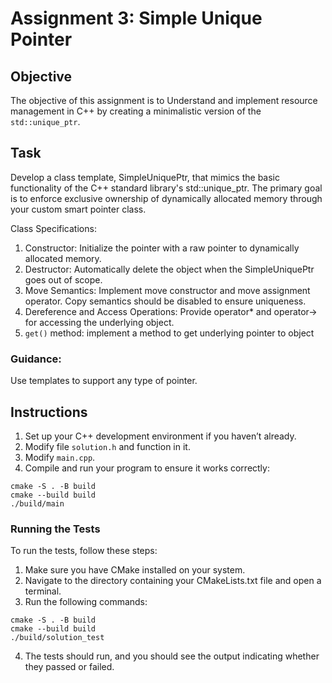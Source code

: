 # Assignment 3: Simple Unique Pointer

## Objective
The objective of this assignment is to Understand and implement resource management in C++ by creating a minimalistic version of the `std::unique_ptr`.

## Task
Develop a class template, SimpleUniquePtr, that mimics the basic functionality of the C++ standard library's std::unique_ptr. The primary goal is to enforce exclusive ownership of dynamically allocated memory through your custom smart pointer class.

Class Specifications:
1. Constructor: Initialize the pointer with a raw pointer to dynamically allocated memory.
2. Destructor: Automatically delete the object when the SimpleUniquePtr goes out of scope.
3. Move Semantics: Implement move constructor and move assignment operator. Copy semantics should be disabled to ensure uniqueness.
4. Dereference and Access Operations: Provide operator* and operator-> for accessing the underlying object.
5. `get()` method: implement a method to get underlying pointer to object

### Guidance:

Use templates to support any type of pointer.


## Instructions
1. Set up your C++ development environment if you haven’t already.
2. Modify file `solution.h` and function in it.
3. Modify `main.cpp`.
4. Compile and run your program to ensure it works correctly:
```shell
cmake -S . -B build
cmake --build build
./build/main
```

### Running the Tests
To run the tests, follow these steps:

1. Make sure you have CMake installed on your system.
2. Navigate to the directory containing your CMakeLists.txt file and open a terminal.
3. Run the following commands:
```shell
cmake -S . -B build
cmake --build build
./build/solution_test
```
4. The tests should run, and you should see the output indicating whether they passed or failed.

